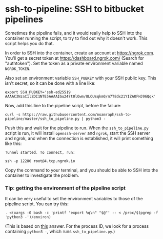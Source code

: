 # ssh-to-pipeline: SSH to bitbucket pipelines

Sometimes the pipeline fails, and it would really help to SSH into the container
running the script, to try to find out why it doesn't work. This script helps you do that.

In order to SSH into the container, create an account at https://ngrok.com.
You'll get a secret token at https://dashboard.ngrok.com/ (Search for "authtoken").
Set the token as a private environment variable named `NGROK_TOKEN`.

Also set an environment variable `SSH_PUBKEY` with your SSH public key. This
isn't secret, so it can be done with a line like:

```
export SSH_PUBKEY='ssh-ed25519 AAAAC3NzaC1lZDI1NTE5AAAAIGu247t0lOwm/8LOUsqkm0/m7T8dx21YIZAOFHJ96Qqk'
```

Now, add this line to the pipeline script, before the failure:

```
curl -s https://raw.githubusercontent.com/noamraph/ssh-to-pipeline/master/ssh_to_pipeline.py | python3 -
```

Push this and wait for the pipeline to run. When the `ssh_to_pipeline.py` script
is run, it will install `openssh-server` and `ngrok`, start the SSH server and
ngrok, and when the connection is established, it will print something like this:

```
Tunnel started. To connect, run:

ssh -p 12280 root@4.tcp.ngrok.io
```

Copy the command to your terminal, and you should be able to SSH into the container
to investigate the problem.

### Tip: getting the environment of the pipeline script

It can be very useful to set the environment variables to those of the pipeline
script. You can try this:

```
. <(xargs -0 bash -c 'printf "export %q\n" "$@"' -- < /proc/$(pgrep -f 'python3 -')/environ)
```

(This is based on [this](https://unix.stackexchange.com/a/125127) answer. For 
the process ID, we look for a process containing `python3 -`, which runs `ssh_to_pipeline.py`.)
